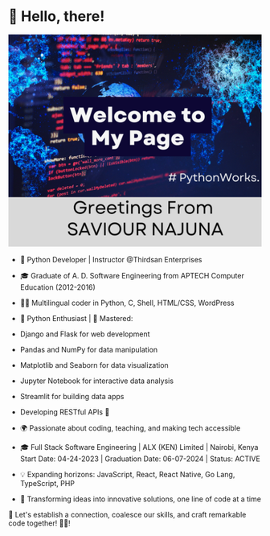 # 👋 Hello, there!
![Python Development at its finest - SAVIOUR](https://raw.githubusercontent.com/SAVIOUR26/SAVIOUR26/ea1ab2f332a3205eb489031d317cfe5ae8fb7a89/images/Python%20Development%20at%20its%20finest%20%20-%20SAVIOUR.png)

- 🐍 Python Developer | Instructor @Thirdsan Enterprises
- 🎓 Graduate of A. D. Software Engineering from APTECH Computer Education (2012-2016)
- 👨‍💻 Multilingual coder in Python, C, Shell, HTML/CSS, WordPress
- 🐍 Python Enthusiast | 🌟 Mastered: 
- Django and Flask for web development
- Pandas and NumPy for data manipulation
- Matplotlib and Seaborn for data visualization
- Jupyter Notebook for interactive data analysis
- Streamlit for building data apps
- Developing RESTful APIs
🚀

- 🌍 Passionate about coding, teaching, and making tech accessible
- 🎓 Full Stack Software Engineering | ALX (KEN) Limited | Nairobi, Kenya
      Start Date: 04-24-2023 | Graduation Date: 06-07-2024 | Status: ACTIVE
- 💡 Expanding horizons: JavaScript, React, React Native, Go Lang, TypeScript, PHP
- 🚀 Transforming ideas into innovative solutions, one line of code at a time

💬 Let's establish a connection, coalesce our skills, and craft remarkable code together! 🐍🚀! 


